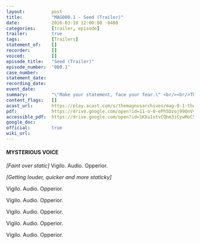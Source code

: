 ```yaml
---
layout:          post
title:           "MAG000.1 - Seed (Trailer)"
date:            2016-03-18 12:00:00 -0400
categories:      [trailer, episode]
trailer:         true
tags:            [Trailers]
statement_of:    []
recorder:        []
voiced:          []
episode_title:   "Seed (Trailer)"
episode_number:  '000.1'
case_number:     
statement_date:  
recording_date:  
event_date:      
summary:         "\"Make your statement, face your fear.\" <br/><br/>The Magnus Archives is a weekly horror fiction podcast released every Thursday featuring guest actors, short stories, serial plots and more. <br/><br/>Coming March 24th 2016."
content_flags:   []
acast_url:       https://play.acast.com/s/themagnusarchives/mag-0-1-the-magnus-archives-seed
pdf:             https://drive.google.com/open?id=11-o-0-ePh5Dzoj99OnVv785uGciq_5R0
accessible_pdf:  https://drive.google.com/open?id=1KXu1otvCQhm3iCywMoCS7nKVz0ZS-yZx
google_doc:      
official:        true
wiki_url:        
---
```


#### MYSTERIOUS VOICE

_[Faint over static]_ Vigilo. Audio. Opperior.

_[Getting louder, quicker and more staticky]_

Vigilo. Audio. Opperior. 

Vigilo. Audio. Opperior. 

Vigilo. Audio. Opperior. 

Vigilo. Audio. Opperior. 

Vigilo. Audio. Opperior. 